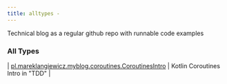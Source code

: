 ```yaml
---
title: alltypes - 
---
```


Technical blog as a regular github repo with runnable code examples

### All Types

| [pl.mareklangiewicz.myblog.coroutines.CoroutinesIntro](../pl.mareklangiewicz.myblog.coroutines/-coroutines-intro/index.md) | Kotlin Coroutines Intro in "TDD" |


